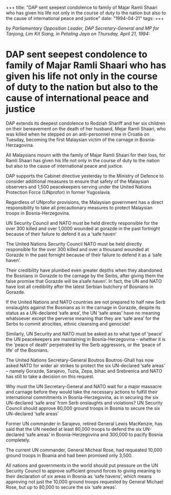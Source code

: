 +++ 
title: "DAP sent seepest condolence to family of Majar Ramli Shaari who has given his life not only in the course of duty to the nation but also to the cause of international peace and justice"
date: "1994-04-21"
tags:
+++

_by Parliamentary Opposition Leader, DAP Secretary-General and MP for Tanjong, Lim Kit Siang, in Petaling Jaya on Thursday, April 21, 1994:_

# DAP sent seepest condolence to family of Majar Ramli Shaari who has given his life not only in the course of duty to the nation but also to the cause of international peace and justice

DAP extends its deepest condolence to Rodziah Shariff and her six children on their bereavement on the death of her husband, Mejar Ramli Shaari, who was killed when he stepped on an anti-personnel mine in Croatia on Tuesday, becoming the first Malaysian victim of the carnage in Bosnia-Herzagovina.</u>

All Malaysians mourn with the family of Majar Ramli Shaari for their loss, for Ramli Shaari has given his life not only in the course of duty to the nation but also to the cause of international peace and juxtice.

DAP supports the Cabinet directive yesterday to the Ministry of Defence to consider additional measures to ensure that safety of the Malaysian observers and 1,500 peacekeepers serving under the United Nations Protection Force (UNprofor) in former Yugoslavia.

Regardless of UNprofor provisions, the Malaysian government has a direct responsibility to take all precautionary measures to protect Malaysian troops in Bosnia-Herzegovina.

UN Security Council and NATO must be held directly responsible for the over 300 killed and over 1,0000 wounded at gorazde in the past fortnight because of their failure to defend it as a ‘safe haven’

The United Nations Security Council NATO must be held directly responsible for the over 300 killed and over a thousand wounded at Gorazde in the past fornight because of their failure to defend it as a ‘safe haven’.

Their credibility have plumbed even greater depths when they abandoned the Bosnians in Gorazde to the carnage by the Serbs, after giving them the false promise that Gorazde will be a’safe haven’. In fact, the UN and NATO have lost all credibility after the latest Serbian butchory of Bosnians in Gorazde.

If the United Nations and NATO countries are not prepared to half new Serb onslaughts against the Bosnians as in the carnage in Gorazde, despite its status as a UN-declared ‘safe area’, the UN ‘safe areas’ have no meaning whatsoever except the perverse meaning that they are ‘safe area’ for the Serbs to commit atrocities, ethnic cleansing and genocide!

Similarly, UN Security and NATO must be asked as to what type of ‘peace’ the UN peacekeepers are maintaining in Bosnia-Herzegovina – whether it is the ‘peace of death’ perpetrated by the Serb aggressors, or the ‘peace of life’ of the Bosnians.

The United Nations Secretary-General Boutros Boutros-Ghall has now asked NATO for wider air strikes to protect the six UN-declared ‘safe areas’ – namely Gorazde, Sarajevo, Tuzla, Zepa, bihac and Srebrenica and NATO has still to take a decision on this request.

Why must the UN Secretary-General and NATO wait for a major massacre and carnage before they would take the necessary actions to fulfill their international commitments in Bosnia-Herzegovina, as in securing the six UN-declared ‘safe area’ from Serb onslaughts and violations?
UN Security Council should approve 80,000 ground troops in Bosnia to secure the six UN-declared ‘safe areas’

Former UN commander in Sarajevo, retired General Lewis MacKenzie, has said that the UN needed at least 80,000 troops to defend the six UN-declared ‘safe areas’ in Bosnia-Herzegovina and 300,000 to pacify Bosnia completely.

The current UN commander, General Micheal Rose, had requeated 10,000 ground troops in Boania and had been promised only 3,500.

All nations and governments in the world should put pressure on the UN Security Council to approve sufficient ground forces to giving meaning to their declaration of six areas in Bosnia as ‘safe havens’, which means approving not just the 10,000 ground troops requested by General Michael Rose, but up to 80,000 to secure the six ‘safe areas’.
 
